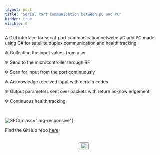 ```yaml
---
layout: post
title: "Serial Port Communication between μC and PC"
hidden: true
visible: 0
---
```

A GUI interface for serial-port communication between μC and PC made using C# for satellite duplex communication and health tracking.

❇ Collecting the input values from user

❇ Send to the microcontroller through RF

❇ Scan for input from the port continuously

❇ Acknowledge received input with certain codes

❇ Output parameters sent over packets with return acknowledgement

❇ Continuous health tracking

<br>

![SPC](/assets/spcimg.jpg){:class="img-responsive"}

Find the GitHub repo <a href="https://github.com/rounakdatta/serial-port-comm-gui">here</a>.

<br>
<center>
<button id="likeButton" onclick="likeItem()"><img src="https://cdn3.iconfinder.com/data/icons/jolly-icons-free/64/thumb-up_64.png"></button>
<div id="likeCount"></div>
</center>

<script type="text/javascript">

let postTitle = "spc"

let myLocation = "";

function getLocationDetails() {
	var data = null;
	
	var xhr = new XMLHttpRequest();
	xhr.withCredentials = true;
	
	xhr.addEventListener("readystatechange", function () {
	  if (this.readyState === 4) {
	    console.log(this.responseText);
	    myLocation = this.responseText;
	    console.log('--')
	  }
	});
	
	xhr.open("GET", "https://json.geoiplookup.io/");
	xhr.setRequestHeader('Access-Control-Allow-Origin', '*')
	xhr.setRequestHeader("Access-Control-Allow-Credentials", true);
	xhr.setRequestHeader("cache-control", "no-cache");
	xhr.setRequestHeader("postman-token", "e18cbd49-69f0-f0cb-297d-721bf3b97d78");
	
	xhr.send(data);
}

function likeItem() {
	getLocationDetails();
	var data = myLocation;
	
	var xhr = new XMLHttpRequest();
	xhr.withCredentials = false;
	
	xhr.addEventListener("readystatechange", function () {
	  if (this.readyState === 4) {
	    console.log(this.responseText);
	    showLikes();
	  }
	});
	
	xhr.open("POST", "https://rounakdatta.pythonanywhere.com/like/post/" + postTitle);
	xhr.setRequestHeader('Access-Control-Allow-Origin', '*')
	xhr.setRequestHeader("Access-Control-Allow-Credentials", true);
	xhr.setRequestHeader("cache-control", "no-cache");
	xhr.setRequestHeader("postman-token", "6b90fa48-bca5-8464-df36-a229e6b15f2a");
	
	xhr.send(data);
}

function showLikes() {

	var data = null;
	
	var xhr = new XMLHttpRequest();
	xhr.withCredentials = false;
	
	xhr.addEventListener("readystatechange", function () {
	  if (this.readyState === 4) {
	    console.log(this.responseText);
	    //alert(this.responseText);
	    document.getElementById('likeCount').innerHTML = "<h4>" + String(this.responseText) + "</h4>";
	  }
	});
	
	xhr.open("GET", "https://rounakdatta.pythonanywhere.com/like/post/" + postTitle);
	xhr.setRequestHeader("cache-control", "no-cache");
	xhr.setRequestHeader('Access-Control-Allow-Origin', '*')
	xhr.setRequestHeader("Access-Control-Allow-Credentials", true);
	xhr.setRequestHeader("postman-token", "5e82f0d5-65e0-a89a-729b-10c6f90fffb9");
	
	xhr.send(data);

}

</script>

<script>
$( document ).ready(function() {
    showLikes();
});
</script>